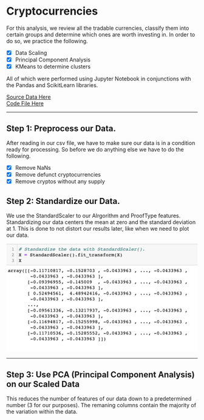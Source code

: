 # Cryptocurrencies

For this analysis, we review all the tradable currencies, classify them into certain groups and determine which ones are worth investing in. 
In order to do so, we practice the following. 

- [x] Data Scaling 
- [x] Principal Component Analysis
- [x] KMeans to determine clusters

All of which were performed using Jupyter Notebook in conjunctions with the Pandas and ScikitLearn libraries. 

[Source Data Here](https://github.com/carlosjennings1991/Cryptocurrencies/blob/main/crypto_data.csv)
<br>
[Code File Here](https://github.com/carlosjennings1991/Cryptocurrencies/blob/main/crypto_clustering.ipynb)

---

## Step 1: Preprocess our Data. 

After reading in our csv file, we have to make sure our data is in a condition ready for processing. So before we do anything else we have to do the following. 

- [x] Remove NaNs
- [x] Remove defunct cryptocurrencies
- [x] Remove cryptos without any supply

## Step 2: Standardize our Data.
We use the StandardScaler to our Alrgorithm and ProofType features. Standardizing our data centers the mean at zero and the standard deviation at 1. This is done to not distort our results later, like when we need to plot our data. 

<img src="https://github.com/carlosjennings1991/Cryptocurrencies/blob/main/StandardizeData.png">

___

## Step 3: Use PCA (Principal Component Analysis) on our Scaled Data
This reduces the number of features of our data down to a predetermined number (3 for our purposes). The remaning columns contain the majority of the variation within the data. 

